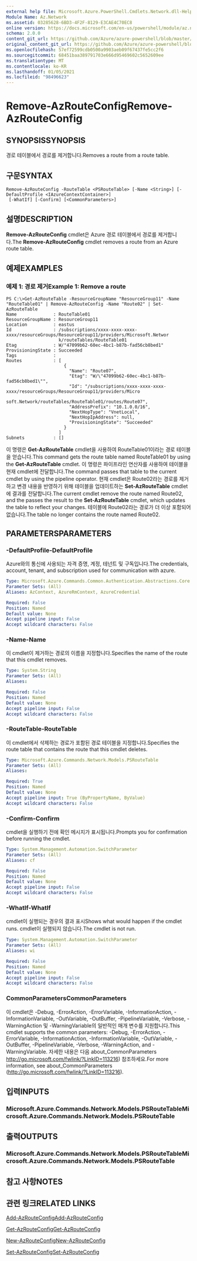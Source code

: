 ```yaml
---
external help file: Microsoft.Azure.PowerShell.Cmdlets.Network.dll-Help.xml
Module Name: Az.Network
ms.assetid: 03285628-6BD3-4F2F-8129-E3CAE4C70EC8
online version: https://docs.microsoft.com/en-us/powershell/module/az.network/remove-azrouteconfig
schema: 2.0.0
content_git_url: https://github.com/Azure/azure-powershell/blob/master/src/Network/Network/help/Remove-AzRouteConfig.md
original_content_git_url: https://github.com/Azure/azure-powershell/blob/master/src/Network/Network/help/Remove-AzRouteConfig.md
ms.openlocfilehash: 57ef72599cdb0500a9903aeb09f67437fe5cc2f6
ms.sourcegitcommit: 68451baa389791703e666d95469602c5652609ee
ms.translationtype: MT
ms.contentlocale: ko-KR
ms.lasthandoff: 01/05/2021
ms.locfileid: "98496623"
---
```

# <span data-ttu-id="04918-101">Remove-AzRouteConfig</span><span class="sxs-lookup"><span data-stu-id="04918-101">Remove-AzRouteConfig</span></span>

## <span data-ttu-id="04918-102">SYNOPSIS</span><span class="sxs-lookup"><span data-stu-id="04918-102">SYNOPSIS</span></span>
<span data-ttu-id="04918-103">경로 테이블에서 경로를 제거합니다.</span><span class="sxs-lookup"><span data-stu-id="04918-103">Removes a route from a route table.</span></span>

## <span data-ttu-id="04918-104">구문</span><span class="sxs-lookup"><span data-stu-id="04918-104">SYNTAX</span></span>

```
Remove-AzRouteConfig -RouteTable <PSRouteTable> [-Name <String>] [-DefaultProfile <IAzureContextContainer>]
 [-WhatIf] [-Confirm] [<CommonParameters>]
```

## <span data-ttu-id="04918-105">설명</span><span class="sxs-lookup"><span data-stu-id="04918-105">DESCRIPTION</span></span>
<span data-ttu-id="04918-106">**Remove-AzRouteConfig** cmdlet은 Azure 경로 테이블에서 경로를 제거합니다.</span><span class="sxs-lookup"><span data-stu-id="04918-106">The **Remove-AzRouteConfig** cmdlet removes a route from an Azure route table.</span></span>

## <span data-ttu-id="04918-107">예제</span><span class="sxs-lookup"><span data-stu-id="04918-107">EXAMPLES</span></span>

### <span data-ttu-id="04918-108">예제 1: 경로 제거</span><span class="sxs-lookup"><span data-stu-id="04918-108">Example 1: Remove a route</span></span>
```
PS C:\>Get-AzRouteTable -ResourceGroupName "ResourceGroup11" -Name "RouteTable01" | Remove-AzRouteConfig -Name "Route02" | Set-AzRouteTable
Name              : RouteTable01
ResourceGroupName : ResourceGroup11
Location          : eastus
Id                : /subscriptions/xxxx-xxxx-xxxx-xxxx/resourceGroups/ResourceGroup11/providers/Microsoft.Networ
                    k/routeTables/RouteTable01
Etag              : W/"47099b62-60ec-4bc1-b87b-fad56cb8bed1"
ProvisioningState : Succeeded
Tags              : 
Routes            : [
                      {
                        "Name": "Route07",
                        "Etag": "W/\"47099b62-60ec-4bc1-b87b-fad56cb8bed1\"",
                        "Id": "/subscriptions/xxxx-xxxx-xxxx-xxxx/resourceGroups/ResourceGroup11/providers/Micro
                    soft.Network/routeTables/RouteTable01/routes/Route07",
                        "AddressPrefix": "10.1.0.0/16",
                        "NextHopType": "VnetLocal",
                        "NextHopIpAddress": null, 
                        "ProvisioningState": "Succeeded"
                      }
                    ] 
Subnets           : []
```

<span data-ttu-id="04918-109">이 명령은 **Get-AzRouteTable** cmdlet을 사용하여 RouteTable01이라는 경로 테이블을 얻습니다.</span><span class="sxs-lookup"><span data-stu-id="04918-109">This command gets the route table named RouteTable01 by using the **Get-AzRouteTable** cmdlet.</span></span>
<span data-ttu-id="04918-110">이 명령은 파이프라인 연산자를 사용하여 테이블을 현재 cmdlet에 전달합니다.</span><span class="sxs-lookup"><span data-stu-id="04918-110">The command passes that table to the current cmdlet by using the pipeline operator.</span></span>
<span data-ttu-id="04918-111">현재 cmdlet은 Route02라는 경로를 제거하고 변경 내용을 반영하기 위해 테이블을 업데이트하는 **Set-AzRouteTable** cmdlet에 결과를 전달합니다.</span><span class="sxs-lookup"><span data-stu-id="04918-111">The current cmdlet remove the route named Route02, and the passes the result to the **Set-AzRouteTable** cmdlet, which updates the table to reflect your changes.</span></span>
<span data-ttu-id="04918-112">테이블에 Route02라는 경로가 더 이상 포함되어 없습니다.</span><span class="sxs-lookup"><span data-stu-id="04918-112">The table no longer contains the route named Route02.</span></span>

## <span data-ttu-id="04918-113">PARAMETERS</span><span class="sxs-lookup"><span data-stu-id="04918-113">PARAMETERS</span></span>

### <span data-ttu-id="04918-114">-DefaultProfile</span><span class="sxs-lookup"><span data-stu-id="04918-114">-DefaultProfile</span></span>
<span data-ttu-id="04918-115">Azure와의 통신에 사용되는 자격 증명, 계정, 테넌트 및 구독입니다.</span><span class="sxs-lookup"><span data-stu-id="04918-115">The credentials, account, tenant, and subscription used for communication with azure.</span></span>

```yaml
Type: Microsoft.Azure.Commands.Common.Authentication.Abstractions.Core.IAzureContextContainer
Parameter Sets: (All)
Aliases: AzContext, AzureRmContext, AzureCredential

Required: False
Position: Named
Default value: None
Accept pipeline input: False
Accept wildcard characters: False
```

### <span data-ttu-id="04918-116">-Name</span><span class="sxs-lookup"><span data-stu-id="04918-116">-Name</span></span>
<span data-ttu-id="04918-117">이 cmdlet이 제거하는 경로의 이름을 지정합니다.</span><span class="sxs-lookup"><span data-stu-id="04918-117">Specifies the name of the route that this cmdlet removes.</span></span>

```yaml
Type: System.String
Parameter Sets: (All)
Aliases:

Required: False
Position: Named
Default value: None
Accept pipeline input: False
Accept wildcard characters: False
```

### <span data-ttu-id="04918-118">-RouteTable</span><span class="sxs-lookup"><span data-stu-id="04918-118">-RouteTable</span></span>
<span data-ttu-id="04918-119">이 cmdlet에서 삭제하는 경로가 포함된 경로 테이블을 지정합니다.</span><span class="sxs-lookup"><span data-stu-id="04918-119">Specifies the route table that contains the route that this cmdlet deletes.</span></span>

```yaml
Type: Microsoft.Azure.Commands.Network.Models.PSRouteTable
Parameter Sets: (All)
Aliases:

Required: True
Position: Named
Default value: None
Accept pipeline input: True (ByPropertyName, ByValue)
Accept wildcard characters: False
```

### <span data-ttu-id="04918-120">-Confirm</span><span class="sxs-lookup"><span data-stu-id="04918-120">-Confirm</span></span>
<span data-ttu-id="04918-121">cmdlet을 실행하기 전에 확인 메시지가 표시됩니다.</span><span class="sxs-lookup"><span data-stu-id="04918-121">Prompts you for confirmation before running the cmdlet.</span></span>

```yaml
Type: System.Management.Automation.SwitchParameter
Parameter Sets: (All)
Aliases: cf

Required: False
Position: Named
Default value: None
Accept pipeline input: False
Accept wildcard characters: False
```

### <span data-ttu-id="04918-122">-WhatIf</span><span class="sxs-lookup"><span data-stu-id="04918-122">-WhatIf</span></span>
<span data-ttu-id="04918-123">cmdlet이 실행되는 경우의 결과 표시</span><span class="sxs-lookup"><span data-stu-id="04918-123">Shows what would happen if the cmdlet runs.</span></span> <span data-ttu-id="04918-124">cmdlet이 실행되지 않습니다.</span><span class="sxs-lookup"><span data-stu-id="04918-124">The cmdlet is not run.</span></span>

```yaml
Type: System.Management.Automation.SwitchParameter
Parameter Sets: (All)
Aliases: wi

Required: False
Position: Named
Default value: None
Accept pipeline input: False
Accept wildcard characters: False
```

### <span data-ttu-id="04918-125">CommonParameters</span><span class="sxs-lookup"><span data-stu-id="04918-125">CommonParameters</span></span>
<span data-ttu-id="04918-126">이 cmdlet은 -Debug, -ErrorAction, -ErrorVariable, -InformationAction, -InformationVariable, -OutVariable, -OutBuffer, -PipelineVariable, -Verbose, -WarningAction 및 -WarningVariable의 일반적인 매개 변수를 지원합니다.</span><span class="sxs-lookup"><span data-stu-id="04918-126">This cmdlet supports the common parameters: -Debug, -ErrorAction, -ErrorVariable, -InformationAction, -InformationVariable, -OutVariable, -OutBuffer, -PipelineVariable, -Verbose, -WarningAction, and -WarningVariable.</span></span> <span data-ttu-id="04918-127">자세한 내용은 다음 about_CommonParameters http://go.microsoft.com/fwlink/?LinkID=113216) 참조하세요.</span><span class="sxs-lookup"><span data-stu-id="04918-127">For more information, see about_CommonParameters (http://go.microsoft.com/fwlink/?LinkID=113216).</span></span>

## <span data-ttu-id="04918-128">입력</span><span class="sxs-lookup"><span data-stu-id="04918-128">INPUTS</span></span>

### <span data-ttu-id="04918-129">Microsoft.Azure.Commands.Network.Models.PSRouteTable</span><span class="sxs-lookup"><span data-stu-id="04918-129">Microsoft.Azure.Commands.Network.Models.PSRouteTable</span></span>

## <span data-ttu-id="04918-130">출력</span><span class="sxs-lookup"><span data-stu-id="04918-130">OUTPUTS</span></span>

### <span data-ttu-id="04918-131">Microsoft.Azure.Commands.Network.Models.PSRouteTable</span><span class="sxs-lookup"><span data-stu-id="04918-131">Microsoft.Azure.Commands.Network.Models.PSRouteTable</span></span>

## <span data-ttu-id="04918-132">참고 사항</span><span class="sxs-lookup"><span data-stu-id="04918-132">NOTES</span></span>

## <span data-ttu-id="04918-133">관련 링크</span><span class="sxs-lookup"><span data-stu-id="04918-133">RELATED LINKS</span></span>

[<span data-ttu-id="04918-134">Add-AzRouteConfig</span><span class="sxs-lookup"><span data-stu-id="04918-134">Add-AzRouteConfig</span></span>](./Add-AzRouteConfig.md)

[<span data-ttu-id="04918-135">Get-AzRouteConfig</span><span class="sxs-lookup"><span data-stu-id="04918-135">Get-AzRouteConfig</span></span>](./Get-AzRouteConfig.md)

[<span data-ttu-id="04918-136">New-AzRouteConfig</span><span class="sxs-lookup"><span data-stu-id="04918-136">New-AzRouteConfig</span></span>](./New-AzRouteConfig.md)

[<span data-ttu-id="04918-137">Set-AzRouteConfig</span><span class="sxs-lookup"><span data-stu-id="04918-137">Set-AzRouteConfig</span></span>](./Set-AzRouteConfig.md)


